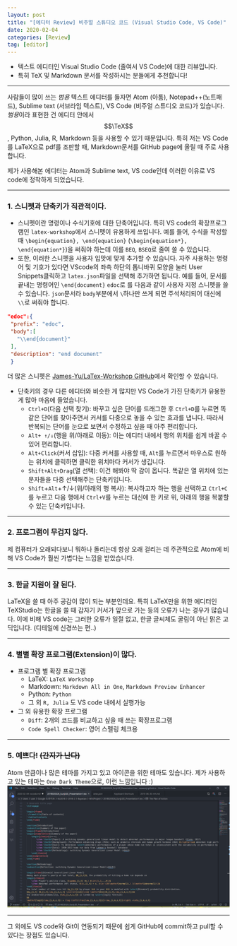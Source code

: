 ```yaml
---
layout: post
title: "[에디터 Review] 비주얼 스튜디오 코드 (Visual Studio Code, VS Code)"
date: 2020-02-04 
categories: [Review]
tag: [editor]
---
```


* 텍스트 에디터인 Visual Studio Code (줄여서 VS Code)에 대한 리뷰입니다.
* 특히 TeX 및 Markdown 문서를 작성하시는 분들에게 추천합니다!

***

사람들이 많이 쓰는 *범용* 텍스트 에디터를 들자면 Atom (아톰), Notepad++(노트패드), Sublime text (서브라임 텍스트), VS Code (비주얼 스튜디오 코드)가 있습니다.
*범용*이라 표현한 건 에디터 안에서 $$\TeX$$, Python, Julia, R, Markdown 등을 사용할 수 있기 때문입니다. 특히 저는 VS Code를 LaTeX으로 pdf를 조판할 때, Markdown문서를 GitHub page에 올릴 때 주로 사용합니다.

제가 사용해본 에디터는 Atom과 Sublime text, VS code인데 이러한 이유로 VS code에 정착하게 되었습니다.

***

### 1. 스니펫과 단축키가 직관적이다.
 * 스니펫이란 명령이나 수식기호에 대한 단축어입니다. 
 특히 VS code의 확장프로그램인 `latex-workshop`에서 스니펫이 유용하게 쓰입니다. 예를 들어, 수식을 작성할 때 `\begin{equation}, \end{equation}` (`\begin{equation*}, \end{equation*}`)을 써줘야 하는데 이를 `BEQ`, `BSEQ`로 줄여 쓸 수 있습니다.
 * 또한, 이러한 스니펫을 사용자 입맛에 맞게 추가할 수 있습니다. 자주 사용하는 명령어 및 기호가 있다면 VScode의 좌측 하단의 톱니바퀴 모양을 눌러 User Snippets클릭하고 `latex.json`파일을 선택해 추가하면 됩니다. 
 예를 들어, 문서를 끝내는 명령어인 `\end{document}` `edoc`로 를 다음과 같이 사용자 지정 스니펫을 쓸 수 있습니다. `json`문서라 `body`부분에서 `\`하나만 쓰게 되면 주석처리되어 대신에 `\\`로 써줘야 합니다.
 ~~~json
 "edoc":{
  "prefix": "edoc",
  "body":[
  	"\\end{document}"
  ],
  "description": "end document"
  }
 ~~~
 더 많은 스니펫은 [James-Yu/LaTex-Workshop GitHub](https://github.com/James-Yu/LaTeX-Workshop/wiki/Snippets)에서 확인할 수 있습니다.
 * 단축키의 경우 다른 에디터와 비슷한 게 많지만 VS Code가 가진 단축키가 유용한게 많아 마음에 들었습니다.
   * `Ctrl+D`(다음 선택 찾기): 바꾸고 싶은 단어를 드래그한 후 `Ctrl+D`를 누르면 똑같은 단어를 찾아주면서 커서를 다중으로 놓을 수 있는 효과를 냅니다. 따라서 반복되는 단어를 눈으로 보면서 수정하고 싶을 때 아주 편리합니다. 
   * `Alt+ ↑/↓`(행을 위/아래로 이동): 이는 에디터 내에서 행의 위치를 쉽게 바꿀 수 있어 편리합니다. 
   * `Alt+Click`(커서 삽입): 다중 커서를 사용할 때, `Alt`를 누르면서 마우스로 원하는 위치에 클릭하면 클릭한 위치마다 커서가 생깁니다. 
   * `Shift+Alt+Drag`(열 선택): 이건 해봐야 딱 감이 옵니다. 똑같은 열 위치에 있는 문자들을 다중 선택해주는 단축키입니다.
   * `Shift`+`Alt`+↑/↓(위/아래의 행 복사): 복사하고자 하는 행을 선택하고 `Ctrl+C`를 누르고 다음 행에서 `Ctrl+V`를 누르는 대신에 한 키로 위, 아래의 행을 복붙할 수 있는 단축키입니다.

***
    
### 2. 프로그램이 무겁지 않다.

제 컴퓨터가 오래되다보니 뭐하나 돌리는데 항상 오래 걸리는 데 주관적으로 Atom에 비해 VS Code가 훨씬 가볍다는 느낌을 받았습니다. 

***

### 3. 한글 지원이 잘 된다.

  LaTeX을 쓸 때 아주 공감이 많이 되는 부분인데요. 특히 LaTeX만을 위한 에디터인 TeXStudio는 한글을 쓸 때 갑자기 커서가 앞으로 가는 등의 오류가 나는 경우가 많습니다. 이에 비해 VS code는 그러한 오류가 일절 없고, 한글 글씨체도 굴림이 아닌 맑은 고딕입니다. (디테일에 신경쓰는 편..)

***

### 4. 별별 확장 프로그램(Extension)이 많다.
 * 프로그램 별 확장 프로그램
    * LaTeX: `LaTeX Workshop`
    * Markdown: `Markdown All in One`, `Markdown Preview Enhancer`
    * Python: `Python`
    * 그 외 `R, Julia` 도 VS code 내에서 실행가능
 * 그 외 유용한 확장 프로그램
   * `Diff`: 2개의 코드를 비교하고 싶을 때 쓰는 확장프로그램
   * `Code Spell Checker`: 영어 스펠링 체크용

***

### 5. 예쁘다! ~~(간지가 난다)~~

Atom 만큼이나 많은 테마를 가지고 있고 아이콘을 위한 테마도 있습니다. 제가 사용하고 있는 테마는 `One Dark Theme`으로, 이런 느낌입니다 :)
![](../images/theme.png)

***

그 외에도 VS code와 Git이 연동되기 때문에 쉽게 GitHub에 commit하고 pull할 수 있다는 장점도 있습니다. 